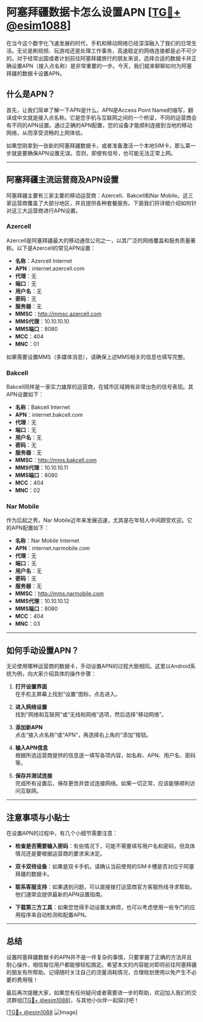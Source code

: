 # 阿塞拜疆数据卡怎么设置APN [[TG💪+ @esim1088](https://t.me/s/esim1088)]

在当今这个数字化飞速发展的时代，手机和移动网络已经深深融入了我们的日常生活。无论是刷视频、玩游戏还是处理工作事务，高速稳定的网络连接都是必不可少的。对于经常出国或者计划前往阿塞拜疆旅行的朋友来说，选择合适的数据卡并正确设置APN（接入点名称）是非常重要的一步。今天，我们就来聊聊如何为阿塞拜疆的数据卡设置APN。

## 什么是APN？

首先，让我们简单了解一下APN是什么。APN是Access Point Name的缩写，翻译成中文就是接入点名称。它是您手机与互联网之间的一个桥梁，不同的运营商会有不同的APN设置。通过正确的APN配置，您的设备才能顺利连接到当地的移动网络，从而享受流畅的上网体验。

如果您刚拿到一张新的阿塞拜疆数据卡，或者准备激活一个本地SIM卡，那么第一步就是要确保APN设置无误。否则，即使有信号，也可能无法正常上网。

---

## 阿塞拜疆主流运营商及APN设置

阿塞拜疆主要有三家主要的移动运营商：Azercell、Bakcell和Nar Mobile。这三家运营商覆盖了大部分地区，并且提供各种套餐服务。下面我们将详细介绍如何针对这三大运营商进行APN设置。

### Azercell

Azercell是阿塞拜疆最大的移动通信公司之一，以其广泛的网络覆盖和服务质量著称。以下是Azercell的常见APN设置：

- **名称**：Azercell Internet  
- **APN**：internet.azercell.com  
- **代理**：无  
- **端口**：无  
- **用户名**：无  
- **密码**：无  
- **服务器**：无  
- **MMSC**：http://mmsc.azercell.com  
- **MMS代理**：10.10.10.10  
- **MMS端口**：8080  
- **MCC**：404  
- **MNC**：01  

如果需要设置MMS（多媒体消息），请确保上述MMS相关的信息也填写完整。

### Bakcell

Bakcell同样是一家实力雄厚的运营商，在城市区域拥有非常出色的信号表现。其APN设置如下：

- **名称**：Bakcell Internet  
- **APN**：internet.bakcell.com  
- **代理**：无  
- **端口**：无  
- **用户名**：无  
- **密码**：无  
- **服务器**：无  
- **MMSC**：http://mms.bakcell.com  
- **MMS代理**：10.10.10.11  
- **MMS端口**：8080  
- **MCC**：404  
- **MNC**：02  

### Nar Mobile

作为后起之秀，Nar Mobile近年来发展迅速，尤其是在年轻人中间颇受欢迎。它的APN配置如下：

- **名称**：Nar Mobile Internet  
- **APN**：internet.narmobile.com  
- **代理**：无  
- **端口**：无  
- **用户名**：无  
- **密码**：无  
- **服务器**：无  
- **MMSC**：http://mms.narmobile.com  
- **MMS代理**：10.10.10.12  
- **MMS端口**：8080  
- **MCC**：404  
- **MNC**：03  

---

## 如何手动设置APN？

无论使用哪种运营商的数据卡，手动设置APN的过程大致相同。这里以Android系统为例，向大家介绍具体的操作步骤：

1. **打开设置界面**  
   在手机主屏幕上找到“设置”图标，点击进入。

2. **进入网络设置**  
   找到“网络和互联网”或“无线和网络”选项，然后选择“移动网络”。

3. **添加新APN**  
   点击“接入点名称”或“APN”，再选择右上角的“添加”按钮。

4. **输入APN信息**  
   根据所选运营商提供的信息逐一填写各项内容，如名称、APN、用户名、密码等。

5. **保存并测试连接**  
   完成所有设置后，保存更改并尝试连接网络。如果一切正常，应该能够顺利访问互联网。

---

## 注意事项与小贴士

在设置APN的过程中，有几个小细节需要注意：

- **检查是否需要输入密码**：有些情况下，可能不需要填写用户名和密码，但具体情况还是要根据运营商的要求来决定。
  
- **双卡双待设备**：如果是双卡手机，请确认当前使用的SIM卡槽是否对应于阿塞拜疆的数据卡。

- **联系客服支持**：如果遇到问题，可以直接拨打运营商官方客服热线寻求帮助。他们通常会提供最新的APN设置指南。

- **下载第三方工具**：如果您觉得手动设置太麻烦，也可以考虑使用一些专门的应用程序来自动检测和配置APN。

---

## 总结

设置阿塞拜疆数据卡的APN并不是一件复杂的事情，只要掌握了正确的方法并且耐心操作，相信每位用户都能够轻松搞定。希望本文的内容能对即将前往阿塞拜疆的朋友有所帮助。记得随时关注自己的流量消耗情况，合理规划使用以免产生不必要的费用哦！

最后再次提醒大家，如果您有任何疑问或者需要进一步的帮助，欢迎加入我们的交流群组[[TG💪+ @esim1088](https://t.me/s/esim1088)]，与其他小伙伴一起探讨吧！

[[TG💪+ @esim1088](https://t.me/s/esim1088) ![Image](https://i.postimg.cc/4NQfJmqS/Snipaste-2025-05-13-00-14-12.png)]